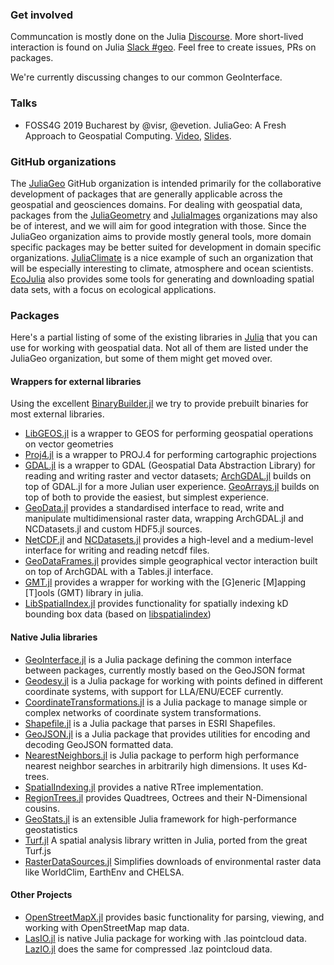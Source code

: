 ### Get involved
Communcation is mostly done on the Julia [Discourse](https://discourse.julialang.org/c/domain/geo). More short-lived interaction is found on Julia [Slack #geo](https://julialang.org/slack/). Feel free to create issues, PRs on packages.

We're currently discussing changes to our common GeoInterface.

### Talks
- FOSS4G 2019 Bucharest by @visr, @evetion. JuliaGeo: A Fresh Approach to Geospatial Computing. [Video](https://media.ccc.de/v/bucharest-428-juliageo-a-fresh-approach-to-geospatial-computing), [Slides](https://nextjournal.com/juliageo/foss4g-2019).

### GitHub organizations
The [JuliaGeo](https://github.com/JuliaGeo) GitHub organization is intended primarily for the collaborative development of packages that are generally applicable across the geospatial and geosciences domains. For dealing with geospatial data, packages from the [JuliaGeometry](https://github.com/JuliaGeometry) and [JuliaImages](https://github.com/JuliaImages) organizations may also be of interest, and we will aim for good integration with those. Since the JuliaGeo organization aims to provide mostly general tools, more domain specific packages may be better suited for development in domain specific organizations. [JuliaClimate](https://github.com/JuliaClimate) is a nice example of such an organization that will be especially interesting to climate, atmosphere and ocean scientists.
[EcoJulia](https://github.com/EcoJulia) also provides some tools for generating and downloading spatial data sets, with a focus on ecological applications.

### Packages
Here's a partial listing of some of the existing libraries in [Julia](https://julialang.org/) that you can use for working with geospatial data. Not all of them are listed under the JuliaGeo organization, but some of them might get moved over.

#### Wrappers for external libraries
Using the excellent [BinaryBuilder.jl](https://github.com/JuliaPackaging/BinaryBuilder.jl) we try to provide prebuilt binaries for most external libraries.
- [LibGEOS.jl](https://github.com/JuliaGeo/LibGEOS.jl) is a wrapper to GEOS for performing geospatial operations on vector geometries
- [Proj4.jl](https://github.com/JuliaGeo/Proj4.jl) is a wrapper to PROJ.4 for performing cartographic projections
- [GDAL.jl](https://github.com/JuliaGeo/GDAL.jl) is a wrapper to GDAL (Geospatial Data Abstraction Library) for reading and writing raster and vector datasets; [ArchGDAL.jl](https://github.com/yeesian/ArchGDAL.jl) builds on top of GDAL.jl for a more Julian user experience. [GeoArrays.jl](https://github.com/evetion/GeoArrays.jl) builds on top of both to provide the easiest, but simplest experience.
- [GeoData.jl](https://github.com/rafaqz/GeoData.jl) provides a standardised interface to read, write and manipulate multidimensional raster data, wrapping ArchGDAL.jl and NCDatasets.jl and custom HDF5.jl sources.
- [NetCDF.jl](https://github.com/JuliaGeo/NetCDF.jl) and [NCDatasets.jl](https://github.com/Alexander-Barth/NCDatasets.jl) provides a high-level and a medium-level interface for writing and reading netcdf files.
- [GeoDataFrames.jl](https://github.com/evetion/GeoDataFrames.jl) provides simple geographical vector interaction built on top of ArchGDAL with a Tables.jl interface.
- [GMT.jl](https://github.com/joa-quim/GMT.jl) provides a wrapper for working with the [G]eneric [M]apping [T]ools (GMT) library in julia.
- [LibSpatialIndex.jl](https://github.com/JuliaGeo/LibSpatialIndex.jl) provides functionality for spatially indexing kD bounding box data (based on [libspatialindex](https://github.com/libspatialindex/libspatialindex))

#### Native Julia libraries
- [GeoInterface.jl](https://github.com/JuliaGeo/GeoInterface.jl) is a Julia package defining the common interface between packages, currently mostly based on the GeoJSON format
- [Geodesy.jl](https://github.com/JuliaGeo/Geodesy.jl) is a Julia package for working with points defined in different coordinate systems, with support for LLA/ENU/ECEF currently.
- [CoordinateTransformations.jl](https://github.com/FugroRoames/CoordinateTransformations.jl) is a Julia package to manage simple or complex networks of coordinate system transformations.
- [Shapefile.jl](https://github.com/JuliaGeo/Shapefile.jl) is a Julia package that parses in ESRI Shapefiles.
- [GeoJSON.jl](https://github.com/JuliaGeo/GeoJSON.jl) is a Julia package that provides utilities for encoding and decoding GeoJSON formatted data.
- [NearestNeighbors.jl](https://github.com/KristofferC/NearestNeighbors.jl) is Julia package to perform high performance nearest neighbor searches in arbitrarily high dimensions. It uses Kd-trees.
- [SpatialIndexing.jl](https://github.com/alyst/SpatialIndexing.jl) provides a native RTree implementation.
- [RegionTrees.jl](https://github.com/rdeits/RegionTrees.jl) provides Quadtrees, Octrees and their N-Dimensional cousins. 
- [GeoStats.jl](https://github.com/juliohm/GeoStats.jl) is an extensible Julia framework for high-performance geostatistics
- [Turf.jl](https://github.com/philoez98/Turf.jl) A spatial analysis library written in Julia, ported from the great Turf.js
- [RasterDataSources.jl](https://github.com/EcoJulia/RasterDataSources.jl) Simplifies downloads of environmental raster data like WorldClim, EarthEnv and CHELSA. 

#### Other Projects
- [OpenStreetMapX.jl](https://github.com/pszufe/OpenStreetMapX.jl) provides basic functionality for parsing, viewing, and working with OpenStreetMap map data.
- [LasIO.jl](https://github.com/visr/LasIO.jl) is native Julia package for working with .las pointcloud data. [LazIO.jl](https://github.com/evetion/LazIO.jl) does the same for compressed .laz pointcloud data.


